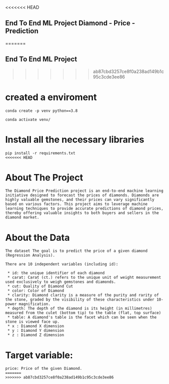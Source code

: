 <<<<<<< HEAD
## End To End ML Project Diamond - Price - Prediction
=======
## End To End ML Project
>>>>>>> ab87cbd3257ce8f0a238ad149b1c95c3cde3ee86

# created a enviroment
```
conda create -p venv python==3.8

conda activate venv/
```
# Install all the necessary libraries
```
pip install -r requirements.txt
<<<<<<< HEAD
```

# About The Project
```
The Diamond Price Prediction project is an end-to-end machine learning initiative designed to forecast the prices of diamonds. Diamonds are highly valuable gemstones, and their prices can vary significantly based on various factors. This project aims to leverage machine learning techniques to provide accurate predictions of diamond prices, thereby offering valuable insights to both buyers and sellers in the diamond market.
```

# About the Data
```
The dataset The goal is to predict the price of a given diamond (Regression Analysis).

There are 10 independent variables (including id):

 * id: the unique identifier of each diamond
 * carat: Carat (ct.) refers to the unique unit of weight measurement used exclusively to weigh gemstones and diamonds.
 * cut: Quality of Diamond Cut
 * color: Color of Diamond
 * clarity: Diamond clarity is a measure of the purity and rarity of the stone, graded by the visibility of these characteristics under 10-power magnification.
 * depth: The depth of the diamond is its height (in millimetres) measured from the culet (bottom tip) to the table (flat, top surface)
 * table: A diamond's table is the facet which can be seen when the stone is viewed face up.
 * x : Diamond X dimension
 * y : Diamond Y dimension
 * z : Diamond Z dimension
```

# Target variable:
```
price: Price of the given Diamond.
=======
>>>>>>> ab87cbd3257ce8f0a238ad149b1c95c3cde3ee86
```